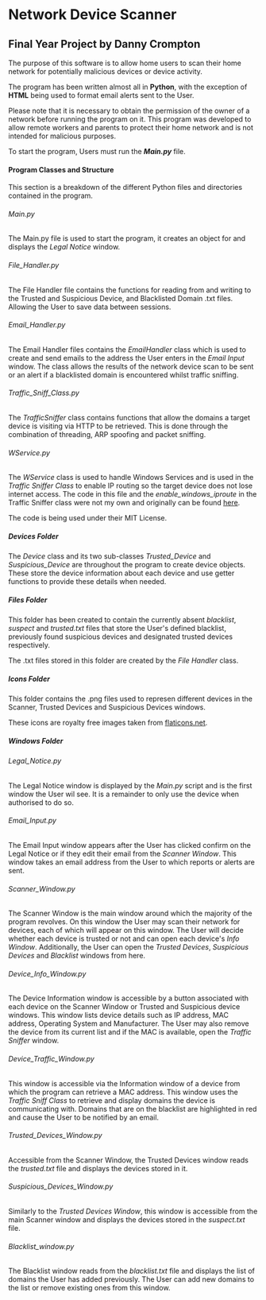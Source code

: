 # Network Device Scanner
## Final Year Project by Danny Crompton

The purpose of this software is to allow home users to scan their home network for 
potentially malicious devices or device activity.  

The program has been written almost all in **Python**, with the exception of **HTML** being 
used to format email alerts sent to the User.

Please note that it is necessary to obtain the permission of the owner of a network
before running the program on it. This program was developed to allow remote workers and parents
to protect their home network and is not intended for malicious purposes.

To start the program, Users must run the _**Main.py**_ file.

#### Program Classes and Structure
This section is a breakdown of the different Python files and directories contained in the program.
###### Main.py
The Main.py file is used to start the program, it creates an object for and displays the 
_Legal Notice_ window.
###### File_Handler.py
The File Handler file contains the functions for reading from and writing to the 
Trusted and Suspicious Device, and Blacklisted Domain .txt files. Allowing the User to save data
between sessions.
###### Email_Handler.py
The Email Handler files contains the _EmailHandler_ class which is used to create and send emails
to the address the User enters in the _Email Input_ window. The class allows the results of the
network device scan to be sent or an alert if a blacklisted domain is encountered whilst traffic sniffing.
###### Traffic_Sniff_Class.py
The _TrafficSniffer_ class contains functions that allow the domains a target device is visiting via
HTTP to be retrieved. This is done through the combination of threading, ARP spoofing and packet sniffing.
###### WService.py
The _WService_ class is used to handle Windows Services and is used in the _Traffic Sniffer Class_
to enable IP routing so the target device does not lose internet access. The code in this file and the 
_enable_windows_iproute_ in the Traffic Sniffer class were not my own and originally can be found 
[here](https://github.com/x4nth055/pythoncode-tutorials/blob/master/scapy/arp-spoofer/services.py).  

The code is being used under their MIT License.
##### Devices Folder
The _Device_ class and its two sub-classes _Trusted_Device_ and _Suspicious_Device_
are throughout the program to create device objects. These store the device information
about each device and use getter functions to provide these details when needed.
##### Files Folder
This folder has been created to contain the currently absent _blacklist_, _suspect_ and _trusted.txt_ files that store
the User's defined blacklist, previously found suspicious devices and designated trusted devices respectively.  

The .txt files stored in this folder are created by the _File Handler_ class.
##### Icons Folder
This folder contains the .png files used to represen different devices in the Scanner, Trusted Devices and Suspicious Devices windows.

These icons are royalty free images taken from [flaticons.net](https://flaticons.net/).

##### Windows Folder
###### Legal_Notice.py
The Legal Notice window is displayed by the _Main.py_ script and is the first window 
the User wil see. It is  a remainder to only use the device when authorised to do so.
###### Email_Input.py
The Email Input window appears after the User has clicked confirm on the Legal Notice or if they
edit their email from the _Scanner Window_. This window takes an email address
from the User to which reports or alerts are sent.
###### Scanner_Window.py
The Scanner Window is the main window around which the majority of the program revolves.
On this window the User may scan their network for devices, each of which will
appear on this window. The User will decide whether each device is trusted or not and can
open each device's _Info Window_. Additionally, the User can open the _Trusted Devices_, 
_Suspicious Devices_ and _Blacklist_ windows from here.
###### Device_Info_Window.py
The Device Information window is accessible by a button associated with each device on the Scanner Window or
Trusted and Suspicious device windows. This window lists
device details such as IP address, MAC address, Operating System and Manufacturer.
The User may also remove the device from its current list and if the MAC is available,
open the _Traffic Sniffer_ window.
###### Device_Traffic_Window.py
This window is accessible via the Information window of a device from which the program
can retrieve a MAC address. This window uses the _Traffic Sniff Class_ to retrieve and display
domains the device is communicating with. Domains that are on the 
blacklist are highlighted in red and cause the User to be notified by an email.
###### Trusted_Devices_Window.py
Accessible from the Scanner Window, the Trusted Devices window reads the _trusted.txt_ file and
displays the devices stored in it.
###### Suspicious_Devices_Window.py
Similarly to the _Trusted Devices Window_, this window is accessible from the main Scanner window
and displays the devices stored in the _suspect.txt_ file.
###### Blacklist_window.py
The Blacklist window reads from the _blacklist.txt_ file and displays the list of domains the
User has added previously. The User can add new domains to the list or remove existing ones
from this window.